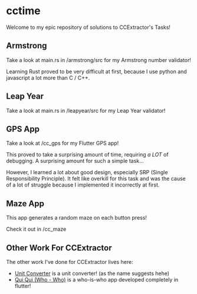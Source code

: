 # cctime
Welcome to my epic repository of solutions to CCExtractor's Tasks!

## Armstrong

Take a look at main.rs in /armstrong/src for my Armstrong number validator!

Learning Rust proved to be very difficult at first, because I use python and javascript a lot more than C / C++.

## Leap Year

Take a look at main.rs in /leapyear/src for my Leap Year validator!

## GPS App

Take a look at /cc_gps for my Flutter GPS app!

This proved to take a surprising amount of time, requiring _a LOT_ of debugging. A surprising amount for such a simple task...

However, I learned a lot about good design, especially SRP (Single Responsibility Principle). It felt like overkill for this task and was the cause of a lot of struggle because I implemented it incorrectly at first.

## Maze App

This app generates a random maze on each button press!

Check it out in /cc_maze

## Other Work For CCExtractor

The other work I've done for CCExtractor lives here:

- [Unit Converter](https://github.com/dhrumilp15/UnitConverter) is a unit converter! (as the name suggests hehe)
- [Qui Qui (Who - Who)](https://github.com/dhrumilp15/quiqui) is a who-is-who app developed completely in flutter!
